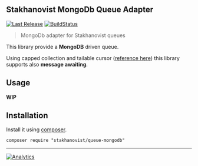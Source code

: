 Stakhanovist MongoDb Queue Adapter
----------------------------------

[![Last Release](https://img.shields.io/packagist/v/stakhanovist/queue-mongodb.svg?style=flat-square)](https://packagist.org/packages/stakhanovist/queue-mongodb) [![BuildStatus](https://img.shields.io/travis/stakhanovist/queue-mongodb/master.svg?style=flat-square)](https://travis-ci.org/stakhanovist/queue-mongodb)

> MongoDb adapter for Stakhanovist queues

This library provide a **MongoDB** driven queue.

Using capped collection and tailable cursor ([reference here](http://shtylman.com/post/the-tail-of-mongodb)) this library supports also **message awaiting**.

## Usage

**WIP**

## Installation

Install it using [composer](http://getcomposer.org).

```
composer require "stakhanovist/queue-mongodb"
```

---

[![Analytics](https://ga-beacon.appspot.com/UA-49657176-4/queue-mongodb?flat)](https://github.com/igrigorik/ga-beacon)
